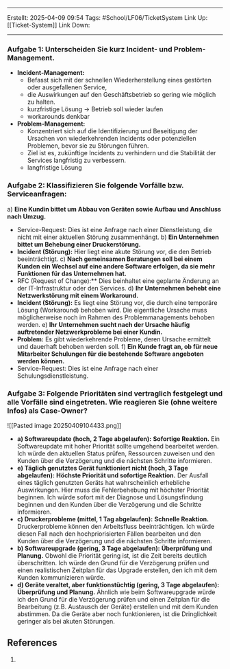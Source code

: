 
--- 
Erstellt: 2025-04-09    09:54 
Tags: #School/LF06/TicketSystem 
Link Up: [[Ticket-System]]
Link Down:

--- 
### **Aufgabe 1: Unterscheiden Sie kurz Incident- und Problem-Management.**
- **Incident-Management:** 
	- Befasst sich mit der schnellen Wiederherstellung eines gestörten oder ausgefallenen Service, 
	- die Auswirkungen auf den Geschäftsbetrieb so gering wie möglich zu halten.
	- kurzfristige Lösung -> Betrieb soll wieder laufen
	- workarounds denkbar
- **Problem-Management:** 
	- Konzentriert sich auf die Identifizierung und Beseitigung der Ursachen von wiederkehrenden Incidents oder potenziellen Problemen, bevor sie zu Störungen führen. 
	- Ziel ist es, zukünftige Incidents zu verhindern und die Stabilität der Services langfristig zu verbessern.
	- langfristige Lösung

### **Aufgabe 2: Klassifizieren Sie folgende Vorfälle bzw. Serviceanfragen:**
a) **Eine Kundin bittet um Abbau von Geräten sowie Aufbau und Anschluss nach Umzug.**
- Service-Request: Dies ist eine Anfrage nach einer Dienstleistung, die nicht mit einer aktuellen Störung zusammenhängt.
b) **Ein Unternehmen bittet um Behebung einer Druckerstörung.**
- **Incident (Störung):** Hier liegt eine akute Störung vor, die den Betrieb beeinträchtigt.
c) **Nach gemeinsamen Beratungen soll bei einem Kunden ein Wechsel auf eine andere Software erfolgen, da sie mehr Funktionen für das Unternehmen hat.**
- RFC (Request of Change):** Dies beinhaltet eine geplante Änderung an der IT-Infrastruktur oder den Services.
d) **Ihr Unternehmen behebt eine Netzwerkstörung mit einem Workaround.**
- **Incident (Störung):** Es liegt eine Störung vor, die durch eine temporäre Lösung (Workaround) behoben wird. Die eigentliche Ursache muss möglicherweise noch im Rahmen des Problemmanagements behoben werden.
e) **Ihr Unternehmen sucht nach der Ursache häufig auftretender Netzwerkprobleme bei einer Kundin.**
- **Problem:** Es gibt wiederkehrende Probleme, deren Ursache ermittelt und dauerhaft behoben werden soll.
f) **Ein Kunde fragt an, ob für neue Mitarbeiter Schulungen für die bestehende Software angeboten werden können.**
- Service-Request: Dies ist eine Anfrage nach einer Schulungsdienstleistung.

### **Aufgabe 3: Folgende Prioritäten sind vertraglich festgelegt und alle Vorfälle sind eingetreten. Wie reagieren Sie (ohne weitere Infos) als Case-Owner?**
![[Pasted image 20250409104433.png]]
- **a) Softwareupdate (hoch, 2 Tage abgelaufen):** **Sofortige Reaktion.** Ein Softwareupdate mit hoher Priorität sollte umgehend bearbeitet werden. Ich würde den aktuellen Status prüfen, Ressourcen zuweisen und den Kunden über die Verzögerung und die nächsten Schritte informieren.
- **e) Täglich genutztes Gerät funktioniert nicht (hoch, 3 Tage abgelaufen):** **Höchste Priorität und sofortige Reaktion.** Der Ausfall eines täglich genutzten Geräts hat wahrscheinlich erhebliche Auswirkungen. Hier muss die Fehlerbehebung mit höchster Priorität beginnen. Ich würde sofort mit der Diagnose und Lösungsfindung beginnen und den Kunden über die Verzögerung und die Schritte informieren.
- **c) Druckerprobleme (mittel, 1 Tag abgelaufen):** **Schnelle Reaktion.** Druckerprobleme können den Arbeitsfluss beeinträchtigen. Ich würde diesen Fall nach den hochpriorisierten Fällen bearbeiten und den Kunden über die Verzögerung und die nächsten Schritte informieren.
- **b) Softwareupgrade (gering, 3 Tage abgelaufen):** **Überprüfung und Planung.** Obwohl die Priorität gering ist, ist die Zeit bereits deutlich überschritten. Ich würde den Grund für die Verzögerung prüfen und einen realistischen Zeitplan für das Upgrade erstellen, den ich mit dem Kunden kommunizieren würde.
- **d) Geräte veraltet, aber funktionstüchtig (gering, 3 Tage abgelaufen):** **Überprüfung und Planung.** Ähnlich wie beim Softwareupgrade würde ich den Grund für die Verzögerung prüfen und einen Zeitplan für die Bearbeitung (z.B. Austausch der Geräte) erstellen und mit dem Kunden abstimmen. Da die Geräte aber noch funktionieren, ist die Dringlichkeit geringer als bei akuten Störungen.


## References
1. 
